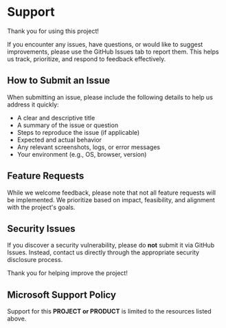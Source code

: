 # Support

Thank you for using this project!

If you encounter any issues, have questions, or would like to suggest improvements, please use the GitHub Issues tab to report them. This helps us track, prioritize, and respond to feedback effectively.

## How to Submit an Issue

When submitting an issue, please include the following details to help us address it quickly:

- A clear and descriptive title
- A summary of the issue or question
- Steps to reproduce the issue (if applicable)
- Expected and actual behavior
- Any relevant screenshots, logs, or error messages
- Your environment (e.g., OS, browser, version)

## Feature Requests

While we welcome feedback, please note that not all feature requests will be implemented. We prioritize based on impact, feasibility, and alignment with the project's goals.

## Security Issues

If you discover a security vulnerability, please do **not** submit it via GitHub Issues. Instead, contact us directly through the appropriate security disclosure process.

Thank you for helping improve the project!

## Microsoft Support Policy  

Support for this **PROJECT or PRODUCT** is limited to the resources listed above.
